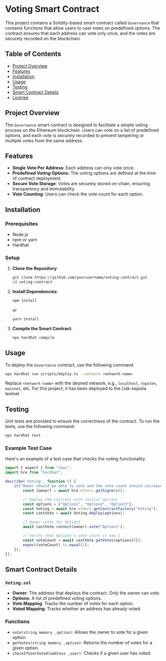 # Voting Smart Contract

This project contains a Solidity-based smart contract called `Governance` that contains functions that allow users to cast votes on predefined options. The contract ensures that each address can vote only once, and the votes are securely recorded on the blockchain.

## Table of Contents

- [Project Overview](#project-overview)
- [Features](#features)
- [Installation](#installation)
- [Usage](#usage)
- [Testing](#testing)
- [Smart Contract Details](#smart-contract-details)
- [License](#license)

## Project Overview

The `Governance` smart contract is designed to facilitate a simple voting process on the Ethereum blockchain. Users can vote on a list of predefined options, and each vote is securely recorded to prevent tampering or multiple votes from the same address.

## Features

- **Single Vote Per Address**: Each address can only vote once.
- **Predefined Voting Options**: The voting options are defined at the time of contract deployment.
- **Secure Vote Storage**: Votes are securely stored on-chain, ensuring transparency and immutability.
- **Vote Counting**: Users can check the vote count for each option.

## Installation

### Prerequisites

- Node.js
- npm or yarn
- Hardhat

### Setup

1. **Clone the Repository**:
   ```bash
   git clone https://github.com/yourusername/voting-contract.git
   cd voting-contract
   ```

2. **Install Dependencies**:
   ```bash
   npm install
   ```
   or
   ```bash
   yarn install
   ```

3. **Compile the Smart Contract**:
   ```bash
   npx hardhat compile
   ```

## Usage

To deploy the `Governance` contract, use the following command:

```bash
npx hardhat run scripts/deploy.ts --network <network-name>
```

Replace `<network-name>` with the desired network, e.g., `localhost`, `ropsten`, `mainnet`, etc. For this project; it has been deployed to the Lisk-sepolia testnet

## Testing

Unit tests are provided to ensure the correctness of the contract. To run the tests, use the following command:

```bash
npx hardhat test
```

### Example Test Case

Here's an example of a test case that checks the voting functionality:

```javascript
import { expect } from "chai";
import hre from "hardhat";

describe('Voting', function () {
    it("Owner should be able to vote and the vote count should increase", async function () {
        const [owner] = await hre.ethers.getSigners();

        // Deploy the contract with initial options
        const options = ["Option1", "Option2", "Option3"];
        const Voting = await hre.ethers.getContractFactory("Voting");
        const castVote = await Voting.deploy(options);

        // Owner votes for Option1
        await castVote.connect(owner).vote("Option1");

        // Verify that Option1's vote count is now 1
        const voteCount = await castVote.getVotes(options[0]);
        expect(voteCount).to.equal(1);
    });
});
```

## Smart Contract Details

### `Voting.sol`

- **Owner**: The address that deploys the contract. Only the owner can vote.
- **Options**: A list of predefined voting options.
- **Vote Mapping**: Tracks the number of votes for each option.
- **Voted Mapping**: Tracks whether an address has already voted.

### Functions

- `vote(string memory _option)`: Allows the owner to vote for a given option.
- `getVotes(string memory _option)`: Returns the number of votes for a given option.
- `checkIfUserVoted(address _user)`: Checks if a given user has voted.
